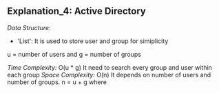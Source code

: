 ## Explanation_4: Active Directory

_Data Structure:_

- 'List': It is used to store user and group for simiplicity

u = number of users and g = number of groups

_Time Complexity:_
O(u \* g) It need to search every group and user within each group
_Space Complexity:_
O(n) It depends on number of users and number of groups. n = u + g where
